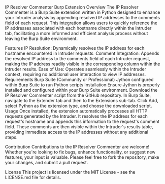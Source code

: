 IP Resolver Commenter Burp Extension
Overview
The IP Resolver Commenter is a Burp Suite extension written in Python designed to enhance your Intruder analysis by appending resolved IP addresses to the comments field of each request. This integration allows users to quickly reference the IP addresses associated with each hostname directly within the Intruder tab, facilitating a more informed and efficient analysis process without leaving the Burp Suite environment.

Features
IP Resolution: Dynamically resolves the IP address for each hostname encountered in Intruder requests.
Comment Integration: Appends the resolved IP address to the comments field of each Intruder request, making the IP address readily visible in the corresponding column within the Intruder results.
Ease of Use: Operates seamlessly within the Intruder context, requiring no additional user interaction to view IP addresses.
Requirements
Burp Suite (Community or Professional)
Jython configured within Burp Suite to run Python scripts
Installation
Ensure Jython is properly installed and configured within your Burp Suite environment.
Download the IP Resolver Commenter script from the GitHub repository.
In Burp Suite, navigate to the Extender tab and then to the Extensions sub-tab.
Click Add, select Python as the extension type, and choose the downloaded script.
Usage
Once installed, the extension automatically processes all HTTP requests generated by the Intruder. It resolves the IP address for each request's hostname and appends this information to the request's comment field. These comments are then visible within the Intruder's results table, providing immediate access to the IP addresses without any additional steps.

Contribution
Contributions to the IP Resolver Commenter are welcome! Whether you're looking to fix bugs, enhance functionality, or suggest new features, your input is valuable. Please feel free to fork the repository, make your changes, and submit a pull request.

License
This project is licensed under the MIT License - see the LICENSE.md file for details.

